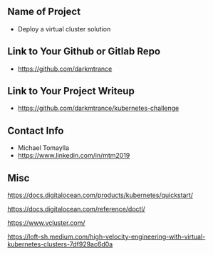 ## Name of Project 
* Deploy a virtual cluster solution  
 
## Link to Your Github or Gitlab Repo
* https://github.com/darkmtrance

## Link to Your Project Writeup
* https://github.com/darkmtrance/kubernetes-challenge

## Contact Info
* Michael Tomaylla
* https://www.linkedin.com/in/mtm2019

## Misc 

https://docs.digitalocean.com/products/kubernetes/quickstart/

https://docs.digitalocean.com/reference/doctl/

https://www.vcluster.com/

https://loft-sh.medium.com/high-velocity-engineering-with-virtual-kubernetes-clusters-7df929ac6d0a



